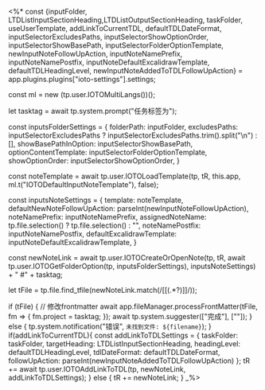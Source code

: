 <%*
const {inputFolder, LTDListInputSectionHeading,LTDListOutputSectionHeading, taskFolder, useUserTemplate, addLinkToCurrentTDL, defaultTDLDateFormat, inputSelectorExcludesPaths, inputSelectorShowOptionOrder, inputSelectorShowBasePath, inputSelectorFolderOptionTemplate, newInputNoteFollowUpAction, inputNoteNamePrefix, inputNoteNamePostfix, inputNoteDefaultExcalidrawTemplate, defaultTDLHeadingLevel, newInputNoteAddedToTDLFollowUpAction} = app.plugins.plugins["ioto-settings"].settings;

const ml = new (tp.user.IOTOMultiLangs())();

let tasktag = await tp.system.prompt("任务标签为");

const inputsFolderSettings = {
	folderPath: inputFolder,
    excludesPaths: inputSelectorExcludesPaths ? inputSelectorExcludesPaths.trim().split("\n") : [],
    showBasePathInOption: inputSelectorShowBasePath,
    optionContentTemplate: inputSelectorFolderOptionTemplate,
    showOptionOrder: inputSelectorShowOptionOrder,
}

const noteTemplate = await tp.user.IOTOLoadTemplate(tp, tR, this.app, ml.t("IOTODefaultInputNoteTemplate"), false);

const inputsNoteSettings = {
	template: noteTemplate,
    defaultNewNoteFollowUpAction: parseInt(newInputNoteFollowUpAction),
    noteNamePrefix: inputNoteNamePrefix,
    assignedNoteName: tp.file.selection() ? tp.file.selection() : "",
    noteNamePostfix: inputNoteNamePostfix,
    defaultExcalidrawTemplate: inputNoteDefaultExcalidrawTemplate,
}

const newNoteLink = await tp.user.IOTOCreateOrOpenNote(tp, tR, await tp.user.IOTOGetFolderOption(tp, inputsFolderSettings), inputsNoteSettings) + " #" + tasktag;

let tFile = tp.file.find_tfile(newNoteLink.match(/\[\[(.*?)\]\]/));

if (tFile) {
    // 修改frontmatter
    await app.fileManager.processFrontMatter(tFile, fm => {
        fm.project = tasktag;
    });
    await tp.system.suggester(["完成"], [""]);
} else {
    tp.system.notification("错误", `未找到文件: ${filename}`);
}
if(addLinkToCurrentTDL){
		const addLinkToTDLSettings = {
			taskFolder: taskFolder,
			targetHeading: LTDListInputSectionHeading,
			headingLevel: defaultTDLHeadingLevel,
			tdlDateFormat: defaultTDLDateFormat,
			followUpAction: parseInt(newInputNoteAddedToTDLFollowUpAction)
		};
		tR += await tp.user.IOTOAddLinkToTDL(tp, newNoteLink, addLinkToTDLSettings);
	} else {
		tR += newNoteLink;
}
_%>
